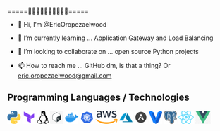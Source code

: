 =====🕴🏽🕴🏽🕴🏽🕴🏽🕴🏽=====

- 👋 Hi, I’m @EricOropezaelwood

- 🌱 I’m currently learning ... Application Gateway and Load Balancing
- 💞️ I’m looking to collaborate on ... open source Python projects
- 📫 How to reach me ... GitHub dm, is that a thing? Or eric.oropezaelwood@gmail.com

<!---
EricOropezaelwood/EricOropezaelwood is a ✨ special ✨ repository because its `README.md` (this file) appears on your GitHub profile.
You can click the Preview link to take a look at your changes.
--->

## Programming Languages / Technologies

<code><img src = './images/python.png' height='30'/></code>
<code><img src = './images/terraform.svg' height='30'/></code>
<code><img src = './images/linux.png' height='30'/></code>
<code><img src = './images/bash.png' height='30'/></code>
<code><img src = './images/docker.png' height='30'/></code>
<code><img src = './images/kubernetes.png' height='30'/></code>
<code><img src = './images/aws.png' height='30'/></code>
<code><img src = './images/azure.png' height='30'/></code>
<code><img src = './images/ansible.png' height='30'/></code>
<code><img src = './images/vagrant.png' height='30'/></code>
<code><img src = './images/postgresql_elephant.svg' height='30'/></code>
<code><img src = './images/react.png' height='30'/></code>
<code><img src = './images/vue.png' height='30'/></code>
